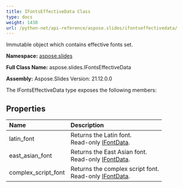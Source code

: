 ```yaml
---
title: IFontsEffectiveData Class
type: docs
weight: 1430
url: /python-net/api-reference/aspose.slides/ifontseffectivedata/
---
```


Immutable object which contains effective fonts set.

**Namespace:** [aspose.slides](/slides/python-net/api-reference/aspose.slides/)

**Full Class Name:** aspose.slides.IFontsEffectiveData

**Assembly:**  Aspose.Slides Version: 21.12.0.0

The IFontsEffectiveData type exposes the following members:
## **Properties**
|**Name**|**Description**|
| :- | :- |
|latin_font|Returns the Latin font.<br/>            Read-only [IFontData](/slides/python-net/api-reference/aspose.slides/ifontdata/).|
|east_asian_font|Returns the East Asian font.<br/>            Read-only [IFontData](/slides/python-net/api-reference/aspose.slides/ifontdata/).|
|complex_script_font|Returns the complex script font.<br/>            Read-only [IFontData](/slides/python-net/api-reference/aspose.slides/ifontdata/).|
